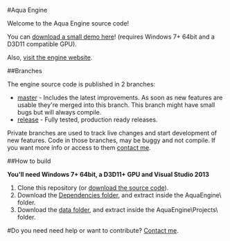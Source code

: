 #Aqua Engine

Welcome to the Aqua Engine source code!

You can [download a small demo here](http://tiagovcosta.com/Aqua_Engine_Demo.rar)! (requires Windows 7+ 64bit and a D3D11 compatible GPU).

Also, [visit the engine website](http://www.tiagovcosta.com/aqua).

##Branches

The engine source code is published in 2 branches:

* [master](https://github.com/tiagovcosta/aquaengine/tree/master) - Includes the latest improvements. As soon as new features are usable they're merged into this branch. This branch might have small bugs but will always compile.
* [release](https://github.com/tiagovcosta/aquaengine/tree/release) - Fully tested, production ready releases.

Private branches are used to track live changes and start development of new features. Code in those branches, may be buggy and not compile. If you want more info or access to them [contact me](mailto:tiago.costav@gmail.com).

##How to build

**You'll need Windows 7+ 64bit, a D3D11+ GPU and Visual Studio 2013**

1. Clone this repository (or [download the source code](https://github.com/tiagovcosta/aquaengine/archive/master.zip)).
2. Download the [Dependencies folder](http://www.tiagovcosta.com/Dependencies.rar), and extract inside the AquaEngine\ folder.
3. Download the [data folder](http://www.tiagovcosta.com/data.rar), and extract inside the AquaEngine\Projects\ folder.

#Do you need need help or want to contribute? [Contact me](mailto:tiago.costav@gmail.com).
